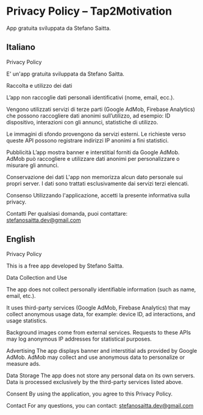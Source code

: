 # Privacy Policy – Tap2Motivation

App gratuita sviluppata da Stefano Saitta.

## Italiano
Privacy Policy

E' un'app gratuita sviluppata da Stefano Saitta.

Raccolta e utilizzo dei dati

L’app non raccoglie dati personali identificativi (nome, email, ecc.).

Vengono utilizzati servizi di terze parti (Google AdMob, Firebase Analytics) che possono raccogliere dati anonimi sull’utilizzo, ad esempio: ID dispositivo, interazioni con gli annunci, statistiche di utilizzo.

Le immagini di sfondo provengono da servizi esterni. Le richieste verso queste API possono registrare indirizzi IP anonimi a fini statistici.

Pubblicità
L’app mostra banner e interstitial forniti da Google AdMob. AdMob può raccogliere e utilizzare dati anonimi per personalizzare o misurare gli annunci.

Conservazione dei dati
L'app non memorizza alcun dato personale sui propri server. I dati sono trattati esclusivamente dai servizi terzi elencati.

Consenso
Utilizzando l'applicazione, accetti la presente informativa sulla privacy.

Contatti
Per qualsiasi domanda, puoi contattare:
stefanosaitta.dev@gmail.com

## English
Privacy Policy

This is a free app developed by Stefano Saitta.

Data Collection and Use

The app does not collect personally identifiable information (such as name, email, etc.).

It uses third-party services (Google AdMob, Firebase Analytics) that may collect anonymous usage data, for example: device ID, ad interactions, and usage statistics.

Background images come from external services. Requests to these APIs may log anonymous IP addresses for statistical purposes.

Advertising
The app displays banner and interstitial ads provided by Google AdMob. AdMob may collect and use anonymous data to personalize or measure ads.

Data Storage
The app does not store any personal data on its own servers. Data is processed exclusively by the third-party services listed above.

Consent
By using the application, you agree to this Privacy Policy.

Contact
For any questions, you can contact:
stefanosaitta.dev@gmail.com
